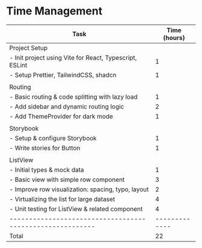 # Time Management

| Task                                                      | Time (hours)  |
| --------------------------------------------------------- | ------------- |
| Project Setup                                             |               |
| - Init project using Vite for React, Typescript, ESLint   | 1             |
| - Setup Prettier, TailwindCSS, shadcn                     | 1             |
|                                                           |               |
| Routing                                                   |               |
| - Basic routing & code splitting with lazy load           | 1             |
| - Add sidebar and dynamic routing logic                   | 2             |
| - Add ThemeProvider for dark mode                         | 1             |
|                                                           |               |
| Storybook                                                 |               |
| - Setup & configure Storybook                             | 1             |
| - Write stories for Button                                | 1             |
|                                                           |               |
| ListView                                                  |               |
| - Initial types & mock data                               | 1             |
| - Basic view with simple row component                    | 3             |
| - Improve row visualization: spacing, typo, layout        | 2             |
| - Virtualizing the list for large dataset                 | 4             |
| - Unit testing for ListView & related component           | 4             |
| --------------------------------------------------------- | ------------- |
| Total                                                     | 22            |